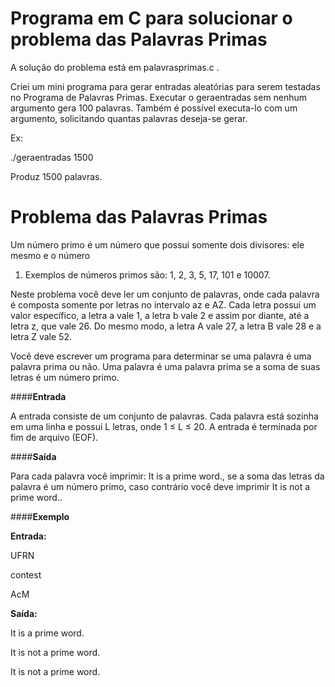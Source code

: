 # Programa em C para solucionar o problema das Palavras Primas

A solução do problema está em palavrasprimas.c .

Criei um mini programa para gerar entradas aleatórias para serem testadas no Programa de Palavras Primas.
Executar o geraentradas sem nenhum argumento gera 100 palavras.
Também é possível executa-lo com um argumento, solicitando quantas palavras deseja-se gerar.


Ex: 

./geraentradas 1500

Produz 1500 palavras.


# Problema das Palavras Primas

Um número primo é um número que possui somente dois divisores: ele mesmo e o número
1. Exemplos de números primos são: 1, 2, 3, 5, 17, 101 e 10007.

Neste problema você deve ler um conjunto de palavras, onde cada palavra é composta
somente por letras no intervalo a­z e A­Z. Cada letra possui um valor específico, a letra a
vale 1, a letra b vale 2 e assim por diante, até a letra z, que vale 26. Do mesmo modo, a letra
A vale 27, a letra B vale 28 e a letra Z vale 52.

Você deve escrever um programa para determinar se uma palavra é uma palavra prima ou
não. Uma palavra é uma palavra prima se a soma de suas letras é um número primo.


####**Entrada**

A entrada consiste de um conjunto de palavras. Cada palavra está sozinha em uma linha e
possui L letras, onde 1 ≤ L ≤ 20. A entrada é terminada por fim de arquivo (EOF).

####**Saída**

Para cada palavra você imprimir: It is a prime word., se a soma das letras da palavra é um número primo, caso contrário você deve imprimir It is not a prime word..

####**Exemplo**

**Entrada:**

UFRN

contest

AcM

**Saída:**

It is a prime word.

It is not a prime word.

It is not a prime word.

